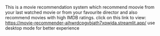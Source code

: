 This is a movie recommendation system which recommend moovie from your last watched movie or from your favourite director and also recommend movies with high IMDB ratings.
click on this link to view: https://movie-recommender-aihwrdcpgvbjath7xpwjda.streamlit.app/
use desktop mode for better experience
